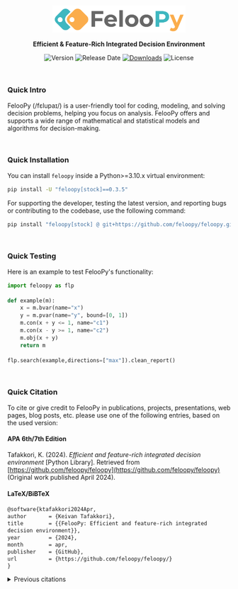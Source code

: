 <div align="center">
  <p>
    <a href="https://feloopy.github.io" target="_blank">
      <picture>
        <source media="(prefers-color-scheme: light)" srcset="https://github.com/feloopy/feloopy/raw/main/repo/assets/feloopy-logo-name-light.png">
        <source media="(prefers-color-scheme: dark)" srcset="https://github.com/feloopy/feloopy/raw/main/repo/assets/feloopy-logo-name-dark.png">
        <img alt="FelooPy's logo." src="https://github.com/feloopy/feloopy/raw/main/repo/assets/feloopy-logo-name-light.png" width="300" height="auto">
      </picture>
    </a>
  </p>
</div>

<p align="center">
  <strong>Efficient & Feature-Rich Integrated Decision Environment</strong>
</p>


<div align="center" style="margin-bottom: 2px;">

![Version](https://img.shields.io/static/v1?label=Version&message=v0.3.5&color=orange&labelColor=blue)
![Release Date](https://img.shields.io/github/release-date/feloopy/feloopy?label=release&color=orange&labelColor=blue)
[![Downloads](https://static.pepy.tech/personalized-badge/feloopy?period=total&units=international_system&left_color=blue&right_color=orange&left_text=downloads)](https://pepy.tech/project/feloopy)
![License](https://img.shields.io/static/v1?label=license&message=MIT&color=orange&labelColor=blue)

</div>

<br>

### Quick Intro

FelooPy (/fɛlupaɪ/) is a user-friendly tool for coding, modeling, and solving decision problems, helping you focus on analysis. FelooPy offers and supports a wide range of mathematical and statistical models and algorithms for decision-making.

<br>


### Quick Installation

You can install `feloopy` inside a Python>=3.10.x virtual environment:

```bash
pip install -U "feloopy[stock]==0.3.5"
```

For supporting the developer, testing the latest version, and reporting bugs or contributing to the codebase, use the following command:

```bash
pip install "feloopy[stock] @ git+https://github.com/feloopy/feloopy.git"
```

<br>

### Quick Testing

Here is an example to test FelooPy's functionality:

```python
import feloopy as flp

def example(m):
    x = m.bvar(name="x")
    y = m.pvar(name="y", bound=[0, 1])
    m.con(x + y <= 1, name="c1")
    m.con(x - y >= 1, name="c2")
    m.obj(x + y)
    return m

flp.search(example,directions=["max"]).clean_report()
```

<br>


### Quick Citation

To cite or give credit to FelooPy in publications, projects, presentations, web pages, blog posts, etc. please use one of the following entries, based on the used version:

#### APA 6th/7th Edition

Tafakkori, K. (2024). *Efficient and feature-rich integrated decision environment* [Python Library]. Retrieved from [https://github.com/feloopy/feloopy](https://github.com/feloopy/feloopy) (Original work published April 2024).

#### LaTeX/BiBTeX

```
@software{ktafakkori2024Apr,
author       = {Keivan Tafakkori},
title        = {{FelooPy: Efficient and feature-rich integrated decision environment}},
year         = {2024},
month        = apr,
publisher    = {GitHub},
url          = {https://github.com/feloopy/feloopy/}
}
```

<details>
<summary>Previous citations</summary>


#### Versions before 0.3.5

##### APA 6th/7th Edition

Tafakkori, K. (2022). FelooPy: An integrated optimization environment for AutoOR in Python [Python Library]. Retrieved from https://github.com/ktafakkori/feloopy (Original work published September 2022).

##### LaTeX/BiBTeX
```
@software{ktafakkori2022Sep,
author       = {Keivan Tafakkori},
title        = { {FelooPy: An integrated optimization environment for AutoOR in Python} },
year         = {2022},
month        = sep,
publisher    = {GitHub},
url          = {https://github.com/ktafakkori/feloopy/}
}
```
</details>